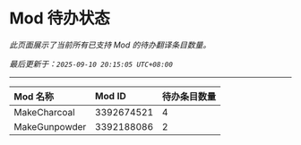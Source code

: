 # Mod 待办状态

*此页面展示了当前所有已支持 Mod 的待办翻译条目数量。*

*最后更新于：`2025-09-10 20:15:05 UTC+08:00`*

---

| Mod 名称 | Mod ID | 待办条目数量 |
| :--- | :--- | :--- |
| MakeCharcoal | 3392674521 | 4 |
| MakeGunpowder | 3392188086 | 2 |
